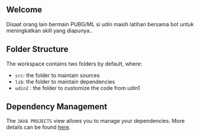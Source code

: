 ## Welcome

Disaat orang lain bermain PUBG/ML si udin masih latihan bersama bot untuk meningkatkan skill yang diapunya..

## Folder Structure

The workspace contains two folders by default, where:

- `src`: the folder to maintain sources
- `lib`: the folder to maintain dependencies
- `udin2` : the folder to customize the code from udin1

## Dependency Management

The `JAVA PROJECTS` view allows you to manage your dependencies. More details can be found [here](https://github.com/microsoft/vscode-java-dependency#manage-dependencies).
